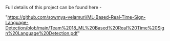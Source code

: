 Full details of this project can be found here - 

"https://github.com/sowmya-velamuri/ML-Based-Real-Time-Sign-Language-Detection/blob/main/Team%2018_ML%20Based%20Real%20Time%20Sign%20Language%20Detection.pdf"
